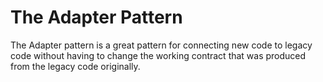 # The Adapter Pattern

The Adapter pattern is a great pattern for connecting new code to legacy code without having to change the working contract that was produced from the legacy code originally.

